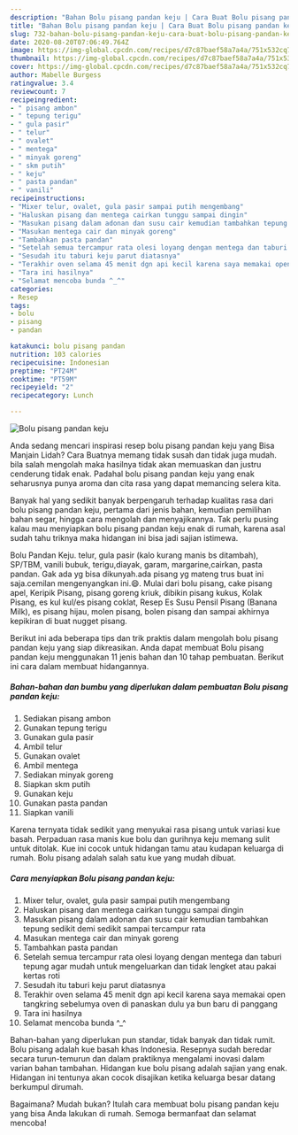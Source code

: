 ```yaml
---
description: "Bahan Bolu pisang pandan keju | Cara Buat Bolu pisang pandan keju Yang Sempurna"
title: "Bahan Bolu pisang pandan keju | Cara Buat Bolu pisang pandan keju Yang Sempurna"
slug: 732-bahan-bolu-pisang-pandan-keju-cara-buat-bolu-pisang-pandan-keju-yang-sempurna
date: 2020-08-20T07:06:49.764Z
image: https://img-global.cpcdn.com/recipes/d7c87baef58a7a4a/751x532cq70/bolu-pisang-pandan-keju-foto-resep-utama.jpg
thumbnail: https://img-global.cpcdn.com/recipes/d7c87baef58a7a4a/751x532cq70/bolu-pisang-pandan-keju-foto-resep-utama.jpg
cover: https://img-global.cpcdn.com/recipes/d7c87baef58a7a4a/751x532cq70/bolu-pisang-pandan-keju-foto-resep-utama.jpg
author: Mabelle Burgess
ratingvalue: 3.4
reviewcount: 7
recipeingredient:
- " pisang ambon"
- " tepung terigu"
- " gula pasir"
- " telur"
- " ovalet"
- " mentega"
- " minyak goreng"
- " skm putih"
- " keju"
- " pasta pandan"
- " vanili"
recipeinstructions:
- "Mixer telur, ovalet, gula pasir sampai putih mengembang"
- "Haluskan pisang dan mentega cairkan tunggu sampai dingin"
- "Masukan pisang dalam adonan dan susu cair kemudian tambahkan tepung sedikit demi sedikit sampai tercampur rata"
- "Masukan mentega cair dan minyak goreng"
- "Tambahkan pasta pandan"
- "Setelah semua tercampur rata olesi loyang dengan mentega dan taburi tepung agar mudah untuk mengeluarkan dan tidak lengket atau pakai kertas roti"
- "Sesudah itu taburi keju parut diatasnya"
- "Terakhir oven selama 45 menit dgn api kecil karena saya memakai open tangkring sebelumya oven di panaskan dulu ya bun baru di panggang"
- "Tara ini hasilnya"
- "Selamat mencoba bunda ^_^"
categories:
- Resep
tags:
- bolu
- pisang
- pandan

katakunci: bolu pisang pandan 
nutrition: 103 calories
recipecuisine: Indonesian
preptime: "PT24M"
cooktime: "PT59M"
recipeyield: "2"
recipecategory: Lunch

---
```



![Bolu pisang pandan keju](https://img-global.cpcdn.com/recipes/d7c87baef58a7a4a/751x532cq70/bolu-pisang-pandan-keju-foto-resep-utama.jpg)

Anda sedang mencari inspirasi resep bolu pisang pandan keju yang Bisa Manjain Lidah? Cara Buatnya memang tidak susah dan tidak juga mudah. bila salah mengolah maka hasilnya tidak akan memuaskan dan justru cenderung tidak enak. Padahal bolu pisang pandan keju yang enak seharusnya punya aroma dan cita rasa yang dapat memancing selera kita.

Banyak hal yang sedikit banyak berpengaruh terhadap kualitas rasa dari bolu pisang pandan keju, pertama dari jenis bahan, kemudian pemilihan bahan segar, hingga cara mengolah dan menyajikannya. Tak perlu pusing kalau mau menyiapkan bolu pisang pandan keju enak di rumah, karena asal sudah tahu triknya maka hidangan ini bisa jadi sajian istimewa.

Bolu Pandan Keju. telur, gula pasir (kalo kurang manis bs ditambah), SP/TBM, vanili bubuk, terigu,diayak, garam, margarine,cairkan, pasta pandan. Gak ada yg bisa dikunyah.ada pisang yg mateng trus buat ini saja.cemilan mengenyangkan ini.😄. Mulai dari bolu pisang, cake pisang apel, Keripik Pisang, pisang goreng kriuk, dibikin pisang kukus, Kolak Pisang, es kul kul/es pisang coklat, Resep Es Susu Pensil Pisang (Banana Milk), es pisang hijau, molen pisang, bolen pisang dan sampai akhirnya kepikiran di buat nugget pisang.


Berikut ini ada beberapa tips dan trik praktis dalam mengolah bolu pisang pandan keju yang siap dikreasikan. Anda dapat membuat Bolu pisang pandan keju menggunakan 11 jenis bahan dan 10 tahap pembuatan. Berikut ini cara dalam membuat hidangannya.

<!--inarticleads1-->

##### Bahan-bahan dan bumbu yang diperlukan dalam pembuatan Bolu pisang pandan keju:

1. Sediakan  pisang ambon
1. Gunakan  tepung terigu
1. Gunakan  gula pasir
1. Ambil  telur
1. Gunakan  ovalet
1. Ambil  mentega
1. Sediakan  minyak goreng
1. Siapkan  skm putih
1. Gunakan  keju
1. Gunakan  pasta pandan
1. Siapkan  vanili


Karena ternyata tidak sedikit yang menyukai rasa pisang untuk variasi kue basah. Perpaduan rasa manis kue bolu dan gurihnya keju memang sulit untuk ditolak. Kue ini cocok untuk hidangan tamu atau kudapan keluarga di rumah. Bolu pisang adalah salah satu kue yang mudah dibuat. 

<!--inarticleads2-->

##### Cara menyiapkan Bolu pisang pandan keju:

1. Mixer telur, ovalet, gula pasir sampai putih mengembang
1. Haluskan pisang dan mentega cairkan tunggu sampai dingin
1. Masukan pisang dalam adonan dan susu cair kemudian tambahkan tepung sedikit demi sedikit sampai tercampur rata
1. Masukan mentega cair dan minyak goreng
1. Tambahkan pasta pandan
1. Setelah semua tercampur rata olesi loyang dengan mentega dan taburi tepung agar mudah untuk mengeluarkan dan tidak lengket atau pakai kertas roti
1. Sesudah itu taburi keju parut diatasnya
1. Terakhir oven selama 45 menit dgn api kecil karena saya memakai open tangkring sebelumya oven di panaskan dulu ya bun baru di panggang
1. Tara ini hasilnya
1. Selamat mencoba bunda ^_^


Bahan-bahan yang diperlukan pun standar, tidak banyak dan tidak rumit. Bolu pisang adalah kue basah khas Indonesia. Resepnya sudah beredar secara turun-temurun dan dalam praktiknya mengalami inovasi dalam varian bahan tambahan. Hidangan kue bolu pisang adalah sajian yang enak. Hidangan ini tentunya akan cocok disajikan ketika keluarga besar datang berkumpul dirumah. 

Bagaimana? Mudah bukan? Itulah cara membuat bolu pisang pandan keju yang bisa Anda lakukan di rumah. Semoga bermanfaat dan selamat mencoba!

